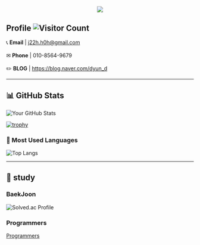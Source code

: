 <h1 align="center">
  <img src="https://readme-typing-svg.herokuapp.com?font=Fira+Code&size=24&pause=1000&center=true&vCenter=true&width=435&lines=Hi+There!+I'm+Dyun+👋;FullStack+Developer💻;">
</h1>

## Profile  ![Visitor Count](https://komarev.com/ghpvc/?username=jiihyun12&color=brightgreen)

📞 **Email** | j22h.h0h@gmail.com <br />
<br />
✉ **Phone** | 010-8564-9679 <br />
<br />
✏️ **BLOG** | https://blog.naver.com/dyun_d
<br />

---

## 📊 GitHub Stats
![Your GitHub Stats](https://github-readme-stats.vercel.app/api?username=jiihyun12&show_icons=true)

[![trophy](https://github-profile-trophy.vercel.app/?username=jiihyun12)](https://github.com/ryo-ma/github-profile-trophy)
<br />

### 🎨 Most Used Languages
![Top Langs](https://github-readme-stats.vercel.app/api/top-langs/?username=jiihyun12&layout=compact)

---

## 📝 study

### BaekJoon
![Solved.ac Profile](http://mazassumnida.wtf/api/generate_badge?boj=jiihyun12)


### Programmers
[Programmers](https://programmers.co.kr/users/challenge-activity)



<!--
**jiihyun12/jiihyun12** is a ✨ _special_ ✨ repository because its `README.md` (this file) appears on your GitHub profile.
-->
